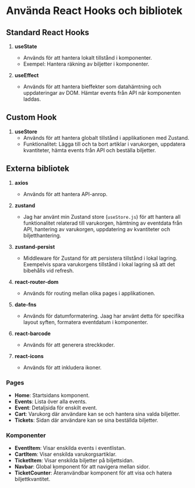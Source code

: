 # Använda React Hooks och bibliotek

## Standard React Hooks

1. **useState**
   - Används för att hantera lokalt tillstånd i komponenter.
   - Exempel: Hantera räkning av biljetter i komponenter.

2. **useEffect**
   - Används för att hantera bieffekter som datahämtning och uppdateringar av DOM. Hämtar events från API när komponenten laddas.

## Custom Hook

1. **useStore**
   - Används för att hantera globalt tillstånd i applikationen med Zustand.
   - Funktionalitet: Lägga till och ta bort artiklar i varukorgen, uppdatera kvantiteter, hämta events från API och beställa biljetter.

## Externa bibliotek

1. **axios**
   - Används för att hantera API-anrop.

2. **zustand**
   - Jag har använt min Zustand store (`useStore.js`) för att hantera all funktionalitet relaterad till varukorgen, hämtning av eventdata från API, hantering av varukorgen, uppdatering av kvantiteter och biljetthantering.

3. **zustand-persist**
   - Middleware för Zustand för att persistera tillstånd i lokal lagring. Exempelvis spara varukorgens tillstånd i lokal lagring så att det bibehålls vid refresh. 

4. **react-router-dom**
   - Används för routing mellan olika pages i applikationen.

5. **date-fns**
   - Används för datumformatering. Jaag har använt detta för specifika layout syften, formatera eventdatum i komponenter.

6. **react-barcode**
   - Används för att generera streckkoder.

8. **react-icons**
   - Används för att inkludera ikoner.

### Pages
- **Home**: Startsidans komponent.
- **Events**: Lista över alla events.
- **Event**: Detaljsida för enskilt event.
- **Cart**: Varukorg där användare kan se och hantera sina valda biljetter.
- **Tickets**: Sidan där användare kan se sina beställda biljetter.

### Komponenter
- **EventItem**: Visar enskilda events i eventlistan.
- **CartItem**: Visar enskilda varukorgsartiklar.
- **TicketItem**: Visar enskilda biljetter på biljettsidan.
- **Navbar**: Global komponent för att navigera mellan sidor.
- **TicketCounter**: Återanvändbar komponent för att visa och hatera biljettkvantitet.
